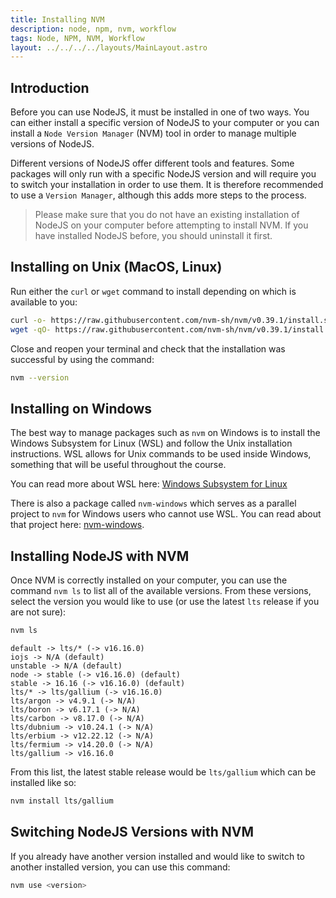 ```yaml
---
title: Installing NVM
description: node, npm, nvm, workflow
tags: Node, NPM, NVM, Workflow
layout: ../../../../layouts/MainLayout.astro
---
```


## Introduction

Before you can use NodeJS, it must be installed in one of two ways. You can either install a specific version of NodeJS to your computer or you can install a `Node Version Manager` (NVM) tool in order to manage multiple versions of NodeJS.

Different versions of NodeJS offer different tools and features. Some packages will only run with a specific NodeJS version and will require you to switch your installation in order to use them. It is therefore recommended to use a `Version Manager`, although this adds more steps to the process.

> Please make sure that you do not have an existing installation of NodeJS on your computer before attempting to install NVM. If you have installed NodeJS before, you should uninstall it first.

## Installing on Unix (MacOS, Linux)

Run either the `curl` or `wget` command to install depending on which is available to you:

```bash
curl -o- https://raw.githubusercontent.com/nvm-sh/nvm/v0.39.1/install.sh | bash
wget -qO- https://raw.githubusercontent.com/nvm-sh/nvm/v0.39.1/install.sh | bash
```

Close and reopen your terminal and check that the installation was successful by using the command:

```bash
nvm --version
```

## Installing on Windows

The best way to manage packages such as `nvm` on Windows is to install the Windows Subsystem for Linux (WSL) and follow the Unix installation instructions. WSL allows for Unix commands to be used inside Windows, something that will be useful throughout the course.

You can read more about WSL here: [Windows Subsystem for Linux](https://docs.microsoft.com/en-us/windows/wsl/about)

There is also a package called `nvm-windows` which serves as a parallel project to `nvm` for Windows users who cannot use WSL. You can read about that project here: [nvm-windows](https://github.com/coreybutler/nvm-windows/releases).

## Installing NodeJS with NVM

Once NVM is correctly installed on your computer, you can use the command `nvm ls` to list all of the available versions. From these versions, select the version you would like to use (or use the latest `lts` release if you are not sure):

```bash
nvm ls
```

```
default -> lts/* (-> v16.16.0)
iojs -> N/A (default)
unstable -> N/A (default)
node -> stable (-> v16.16.0) (default)
stable -> 16.16 (-> v16.16.0) (default)
lts/* -> lts/gallium (-> v16.16.0)
lts/argon -> v4.9.1 (-> N/A)
lts/boron -> v6.17.1 (-> N/A)
lts/carbon -> v8.17.0 (-> N/A)
lts/dubnium -> v10.24.1 (-> N/A)
lts/erbium -> v12.22.12 (-> N/A)
lts/fermium -> v14.20.0 (-> N/A)
lts/gallium -> v16.16.0
```

From this list, the latest stable release would be `lts/gallium` which can be installed like so:

```bash
nvm install lts/gallium
```

## Switching NodeJS Versions with NVM

If you already have another version installed and would like to switch to another installed version, you can use this command:

```bash
nvm use <version>
```
